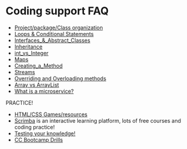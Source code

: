 # Coding support FAQ



- [Project/package/Class organization](../item/CLASS_AND_PACKAGE_ORGANIZATION.md)
- [Loops & Conditional Statements](../item/LOOPS_&_CONDITIONAL_STATEMENTS.md)
- [Interfaces_&_Abstract_Classes](../item/INTERFACES_ABSTRACT_CLASSES.md)
- [Inheritance](../item/INHERITANCE.md)
- [int_vs_Integer](../item/INTEGER_VS_INT.md)
- [Maps](../item/MAPS.md)
- [Creating_a_Method](../item/WHAT_IS_A_METHOD.md)
- [Streams](../item/STREAMS.md)
- [Overriding and Overloading methods](../item/OVERRIDING_OVERLOADING.md)
- [Array vs ArrayList](../item/ARRAYS_AND_ARRAYLIST.md)
- [What is a microservice?](../item/MICROSERVICES.md)

PRACTICE!
- [HTML/CSS Games/resources](../item/HELPFUL_SITES_FOR_HTML_CSS.md) 
- [Scrimba](../item/SCRIMBA.md) is an interactive learning platform, lots of free courses and coding practice!
- [Testing your knowledge!](../item/CODE_PRACTICE_PROBLEMS_SITE.md)
- [CC Bootcamp Drills](https://github.com/CodersCampus/ccBootCampDrills)

